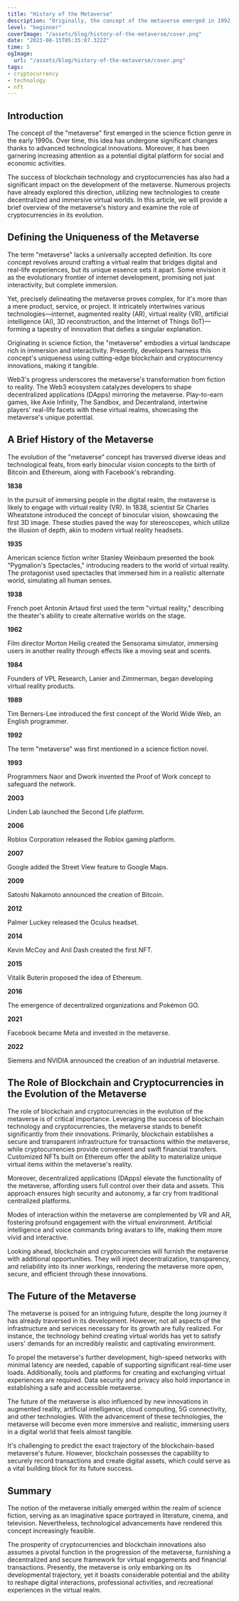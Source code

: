 ```yaml
---
title: "History of the Metaverse"
description: "Originally, the concept of the metaverse emerged in 1992, when American writer Neal Stephenson introduced his idea of the \"Metaverse\". However, the concept gained true popularity only with the advent of cryptocurrencies and blockchain"
level: "beginner"
coverImage: "/assets/blog/history-of-the-metaverse/cover.png"
date: "2023-08-15T05:35:07.322Z"
time: 5
ogImage:
  url: "/assets/blog/history-of-the-metaverse/cover.png"
tags:
- cryptocurrency
- technology
- nft
---
```


## Introduction

The concept of the "metaverse" first emerged in the science fiction genre in the early 1990s. Over time, this idea has undergone significant changes thanks to advanced technological innovations. Moreover, it has been garnering increasing attention as a potential digital platform for social and economic activities.

The success of blockchain technology and cryptocurrencies has also had a significant impact on the development of the metaverse. Numerous projects have already explored this direction, utilizing new technologies to create decentralized and immersive virtual worlds. In this article, we will provide a brief overview of the metaverse's history and examine the role of cryptocurrencies in its evolution.

## Defining the Uniqueness of the Metaverse

The term "metaverse" lacks a universally accepted definition. Its core concept revolves around crafting a virtual realm that bridges digital and real-life experiences, but its unique essence sets it apart. Some envision it as the evolutionary frontier of internet development, promising not just interactivity, but complete immersion.

Yet, precisely delineating the metaverse proves complex, for it's more than a mere product, service, or project. It intricately intertwines various technologies—internet, augmented reality (AR), virtual reality (VR), artificial intelligence (AI), 3D reconstruction, and the Internet of Things (IoT)—forming a tapestry of innovation that defies a singular explanation.

<!-- banner_place -->

Originating in science fiction, the "metaverse" embodies a virtual landscape rich in immersion and interactivity. Presently, developers harness this concept's uniqueness using cutting-edge blockchain and cryptocurrency innovations, making it tangible.

Web3's progress underscores the metaverse's transformation from fiction to reality. The Web3 ecosystem catalyzes developers to shape decentralized applications (DApps) mirroring the metaverse. Play-to-earn games, like Axie Infinity, The Sandbox, and Decentraland, intertwine players' real-life facets with these virtual realms, showcasing the metaverse's unique potential.

## A Brief History of the Metaverse

The evolution of the "metaverse" concept has traversed diverse ideas and technological feats, from early binocular vision concepts to the birth of Bitcoin and Ethereum, along with Facebook's rebranding.

**1838**

In the pursuit of immersing people in the digital realm, the metaverse is likely to engage with virtual reality (VR). In 1838, scientist Sir Charles Wheatstone introduced the concept of binocular vision, showcasing the first 3D image. These studies paved the way for stereoscopes, which utilize the illusion of depth, akin to modern virtual reality headsets.

**1935**

American science fiction writer Stanley Weinbaum presented the book "Pygmalion's Spectacles," introducing readers to the world of virtual reality. The protagonist used spectacles that immersed him in a realistic alternate world, simulating all human senses.

**1938**

French poet Antonin Artaud first used the term "virtual reality," describing the theater's ability to create alternative worlds on the stage.

**1962**

Film director Morton Heilig created the Sensorama simulator, immersing users in another reality through effects like a moving seat and scents.

**1984**

Founders of VPL Research, Lanier and Zimmerman, began developing virtual reality products.

**1989**

Tim Berners-Lee introduced the first concept of the World Wide Web, an English programmer.

**1992**

The term "metaverse" was first mentioned in a science fiction novel.

**1993**

Programmers Naor and Dwork invented the Proof of Work concept to safeguard the network.

**2003**

Linden Lab launched the Second Life platform.

**2006**

Roblox Corporation released the Roblox gaming platform.

**2007**

Google added the Street View feature to Google Maps.

**2009**

Satoshi Nakamoto announced the creation of Bitcoin.

**2012**

Palmer Luckey released the Oculus headset.

**2014**

Kevin McCoy and Anil Dash created the first NFT.

**2015**

Vitalik Buterin proposed the idea of Ethereum.

**2016**

The emergence of decentralized organizations and Pokémon GO.

**2021**

Facebook became Meta and invested in the metaverse.

**2022**

Siemens and NVIDIA announced the creation of an industrial metaverse.

## The Role of Blockchain and Cryptocurrencies in the Evolution of the Metaverse

The role of blockchain and cryptocurrencies in the evolution of the metaverse is of critical importance. Leveraging the success of blockchain technology and cryptocurrencies, the metaverse stands to benefit significantly from their innovations. Primarily, blockchain establishes a secure and transparent infrastructure for transactions within the metaverse, while cryptocurrencies provide convenient and swift financial transfers. Customized NFTs built on Ethereum offer the ability to materialize unique virtual items within the metaverse's reality.

Moreover, decentralized applications (DApps) elevate the functionality of the metaverse, affording users full control over their data and assets. This approach ensures high security and autonomy, a far cry from traditional centralized platforms.

Modes of interaction within the metaverse are complemented by VR and AR, fostering profound engagement with the virtual environment. Artificial intelligence and voice commands bring avatars to life, making them more vivid and interactive.

Looking ahead, blockchain and cryptocurrencies will furnish the metaverse with additional opportunities. They will inject decentralization, transparency, and reliability into its inner workings, rendering the metaverse more open, secure, and efficient through these innovations.
## The Future of the Metaverse

The metaverse is poised for an intriguing future, despite the long journey it has already traversed in its development. However, not all aspects of the infrastructure and services necessary for its growth are fully realized. For instance, the technology behind creating virtual worlds has yet to satisfy users' demands for an incredibly realistic and captivating environment.

To propel the metaverse's further development, high-speed networks with minimal latency are needed, capable of supporting significant real-time user loads. Additionally, tools and platforms for creating and exchanging virtual experiences are required. Data security and privacy also hold importance in establishing a safe and accessible metaverse.

The future of the metaverse is also influenced by new innovations in augmented reality, artificial intelligence, cloud computing, 5G connectivity, and other technologies. With the advancement of these technologies, the metaverse will become even more immersive and realistic, immersing users in a digital world that feels almost tangible.

It's challenging to predict the exact trajectory of the blockchain-based metaverse's future. However, blockchain possesses the capability to securely record transactions and create digital assets, which could serve as a vital building block for its future success.
## Summary

The notion of the metaverse initially emerged within the realm of science fiction, serving as an imaginative space portrayed in literature, cinema, and television. Nevertheless, technological advancements have rendered this concept increasingly feasible.

The prosperity of cryptocurrencies and blockchain innovations also assumes a pivotal function in the progression of the metaverse, furnishing a decentralized and secure framework for virtual engagements and financial transactions. Presently, the metaverse is only embarking on its developmental trajectory, yet it boasts considerable potential and the ability to reshape digital interactions, professional activities, and recreational experiences in the virtual realm.